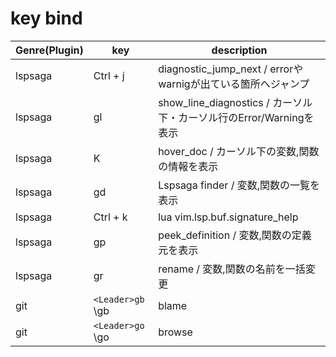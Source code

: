 # key bind

| Genre(Plugin) | key | description |
| -- | -- | -- |
| lspsaga | <C-j> Ctrl + j | diagnostic_jump_next / errorやwarnigが出ている箇所へジャンプ |
| lspsaga | gl | show_line_diagnostics / カーソル下・カーソル行のError/Warningを表示 |
| lspsaga | K | hover_doc / カーソル下の変数,関数の情報を表示 |
| lspsaga | gd | Lspsaga finder / 変数,関数の一覧を表示 |
| lspsaga | <C-k> Ctrl + k | lua vim.lsp.buf.signature_help |
| lspsaga | gp | peek_definition / 変数,関数の定義元を表示 |
| lspsaga | gr | rename / 変数,関数の名前を一括変更　|
| git | `<Leader>gb` \gb | blame |
| git | `<Leader>go` \go | browse |
